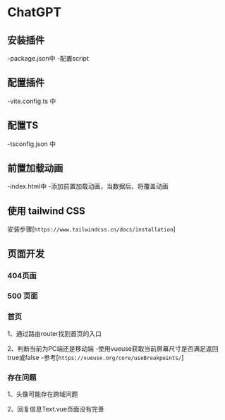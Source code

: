 # ChatGPT

## 安装插件
-package.json中
-配置script

## 配置插件
-vite.config.ts 中

## 配置TS
-tsconfig.json 中

## 前置加载动画
-index.html中
-添加前置加载动画，当数据后，将覆盖动画

## 使用 tailwind CSS
安装步骤[`https://www.tailwindcss.cn/docs/installation`]


## 页面开发

### 404页面

### 500 页面

### 首页
1、通过路由router找到首页的入口

2、判断当前为PC端还是移动端
  -使用vueuse获取当前屏幕尺寸是否满足返回true或false
  -参考[`https://vueuse.org/core/useBreakpoints/`]






### 存在问题
1、头像可能存在跨域问题

2、回复信息Text.vue页面没有完善

